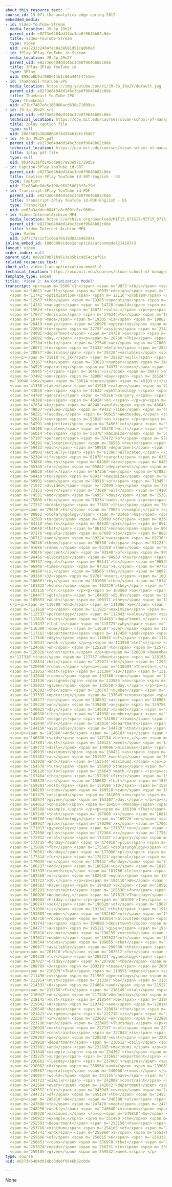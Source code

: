 ```yaml
---
about_this_resource_text: ''
course_id: 15-071-the-analytics-edge-spring-2017
embedded_media:
- id: Video-YouTube-Stream
  media_location: J9-3p_J9o2Y
  parent_uid: e8273e6404dd14bc3de0f9646b82c0de
  title: Video-YouTube-Stream
  type: Video
  uid: c4172323240afec8a38601d51ca060ad
- id: 3Play-3Play YouTube id-Stream
  media_location: J9-3p_J9o2Y
  parent_uid: e8273e6404dd14bc3de0f9646b82c0de
  title: 3Play-3Play YouTube id
  type: 3Play
  uid: 898db8b9af908ef1b1c00a444f4f51ee
- id: Thumbnail-YouTube-JPG
  media_location: https://img.youtube.com/vi/J9-3p_J9o2Y/default.jpg
  parent_uid: e8273e6404dd14bc3de0f9646b82c0de
  title: Thumbnail-YouTube-JPG
  type: Thumbnail
  uid: e71bc7467e6c166006acd638e71609ab
- id: J9-3p_J9o2Y.srt
  parent_uid: e8273e6404dd14bc3de0f9646b82c0de
  technical_location: https://ocw.mit.edu/courses/sloan-school-of-management/15-071-the-analytics-edge-spring-2017/integer-optimization/operating-room-scheduling-making-hospitals-run-smoothly-recitation/video-2-an-optimization-model/video-2-an-optimization-model-0/J9-3p_J9o2Y.srt
  title: 3play caption file
  type: null
  uid: 2063862b1bb88669f4d39461efcf8d67
- id: J9-3p_J9o2Y.pdf
  parent_uid: e8273e6404dd14bc3de0f9646b82c0de
  technical_location: https://ocw.mit.edu/courses/sloan-school-of-management/15-071-the-analytics-edge-spring-2017/integer-optimization/operating-room-scheduling-making-hospitals-run-smoothly-recitation/video-2-an-optimization-model/video-2-an-optimization-model-0/J9-3p_J9o2Y.pdf
  title: 3play pdf file
  type: null
  uid: 8b24811bfd245cde8c7a93e971729d5a
- id: Caption-3Play YouTube id-SRT
  parent_uid: e8273e6404dd14bc3de0f9646b82c0de
  title: Caption-3Play YouTube id-SRT-English - US
  type: Caption
  uid: 71e63abe8de5e196c969256618f5c29d
- id: Transcript-3Play YouTube id-PDF
  parent_uid: e8273e6404dd14bc3de0f9646b82c0de
  title: Transcript-3Play YouTube id-PDF-English - US
  type: Transcript
  uid: ee03a3addcc604f1c8c809fc6cc980be
- id: Video-InternetArchive-MP4
  media_location: https://archive.org/download/MIT15.071S17/MIT15_071S17_Session_9.4.03_300k.mp4
  parent_uid: e8273e6404dd14bc3de0f9646b82c0de
  title: Video-Internet Archive-MP4
  type: Video
  uid: 53f7c7ac1cf1c6aa7da19d033e985d41
inline_embed_id: 1800390video2anoptimizationmodel21418743
layout: video
order_index: null
parent_uid: 8a92070b71b9513e35b1c9854c1ef91c
related_resources_text: ''
short_url: video-2-an-optimization-model-0
technical_location: https://ocw.mit.edu/courses/sloan-school-of-management/15-071-the-analytics-edge-spring-2017/integer-optimization/operating-room-scheduling-making-hospitals-run-smoothly-recitation/video-2-an-optimization-model/video-2-an-optimization-model-0
template_type: Embed
title: 'Video 2: An Optimization Model'
transcript: <p><span m='9500'>In</span> <span m='9873'>this</span> <span m='10247'>video,</span>
  <span m='10621'>we'll</span> <span m='10995'>design</span> <span m='11368'>the</span>
  <span m='11742'>optimization</span> <span m='12116'>problem</span> <span m='12490'>that</span>
  <span m='12937'>the</span> <span m='13385'>operating</span> <span m='13833'>room</span>
  <span m='14281'>manager</span> <span m='14728'>would</span> <span m='15176'>need</span>
  <span m='15624'>to</span> <span m='16072'>solve.</span> </p><p><span m='16520'>The</span>
  <span m='17077'>decision</span> <span m='17634'>to</span> <span m='18191'>be</span>
  <span m='18748'>made</span> <span m='19305'>is</span> <span m='19862'>how</span>
  <span m='20419'>many</span> <span m='20976'>operating</span> <span m='21533'>rooms</span>
  <span m='22090'>to</span> <span m='22757'>assign</span> <span m='23424'>each</span>
  <span m='24091'>department</span> <span m='24758'>on</span> <span m='25425'>each</span>
  <span m='26092'>day.</span> </p><p><span m='26760'>This</span> <span m='27022'>means</span>
  <span m='27284'>that</span> <span m='27546'>we</span> <span m='27808'>need</span>
  <span m='28071'>to</span> <span m='28333'>define</span> <span m='28595'>integer</span>
  <span m='28857'>decision</span> <span m='29120'>variables</span> <span m='30465'>x_jk.</span>
  </p><p><span m='31810'>x_jk</span> <span m='32262'>will</span> <span m='32715'>represent</span>
  <span m='33167'>the</span> <span m='33620'>number</span> <span m='34072'>of</span>
  <span m='34525'>operating</span> <span m='34977'>rooms</span> <span m='35430'>department</span>
  <span m='35945'>j</span> <span m='36461'>is</span> <span m='36977'>allocated</span>
  <span m='37492'>on</span> <span m='38008'>day</span> <span m='38524'>k.</span> </p><p><span
  m='39040'>So</span> <span m='39614'>here</span> <span m='40188'>j</span> <span m='40762'>can</span>
  <span m='41336'>take</span> <span m='41910'>values</span> <span m='42484'>such</span>
  <span m='43058'>as</span> <span m='43632'>ophthalmology,</span> <span m='44206'>gynecology,</span>
  <span m='44780'>general</span> <span m='45316'>surgery,</span> <span m='45852'>and</span>
  <span m='46388'>so</span> <span m='46924'>on.</span> </p><p><span m='47460'>Whereas</span>
  <span m='47854'>k</span> <span m='48248'>would</span> <span m='48643'>take</span>
  <span m='49037'>values</span> <span m='49432'>like</span> <span m='49826'>Monday,</span>
  <span m='50221'>Tuesday,</span> <span m='50615'>Wednesday,</span> <span m='51010'>and</span>
  <span m='52013'>so</span> <span m='53016'>on.</span> </p><p><span m='54020'>The</span>
  <span m='54291'>objective</span> <span m='54563'>of</span> <span m='54835'>this</span>
  <span m='55106'>problem</span> <span m='55378'>will</span> <span m='55650'>be</span>
  <span m='56014'>to</span> <span m='56378'>maximize</span> <span m='56743'>the</span>
  <span m='57107'>percent</span> <span m='57472'>of</span> <span m='57836'>target</span>
  <span m='58201'>allocation</span> <span m='58565'>hours</span> <span m='58930'>that</span>
  <span m='59423'>each</span> <span m='59916'>department</span> <span m='60410'>is</span>
  <span m='60903'>actually</span> <span m='61396'>allocated.</span> </p><p><span m='61890'>So</span>
  <span m='62384'>if</span> <span m='62878'>target</span> <span m='63372'>allocation</span>
  <span m='63866'>hours</span> <span m='64360'>are</span> <span m='64854'>t_j</span>
  <span m='65348'>for</span> <span m='65842'>department</span> <span m='66336'>j,</span>
  <span m='66830'>then</span> <span m='67356'>we</span> <span m='67883'>want</span>
  <span m='68410'>to</span> <span m='68937'>maximize</span> <span m='69464'>the</span>
  <span m='69991'>sum</span> <span m='70518'>of</span> <span m='71045'>8*x_jk</span>
  <span m='71572'>divided</span> <span m='72099'>by</span> <span m='72626'>t_j</span>
  <span m='73153'>over</span> <span m='73680'>all</span> <span m='74105'>departments</span>
  <span m='74531'>and</span> <span m='74957'>days</span> <span m='75382'>of</span>
  <span m='75808'>the</span> <span m='76234'>week.</span> </p><p><span m='76660'>Let's</span>
  <span m='77257'>break</span> <span m='77855'>this</span> <span m='78452'>down.</span>
  </p><p><span m='79050'>For</span> <span m='79654'>example,</span> <span m='80258'>if</span>
  <span m='80862'>otolaryngology</span> <span m='81466'>has</span> <span m='82070'>a</span>
  <span m='82580'>target</span> <span m='83090'>of</span> <span m='83600'>37.3</span>
  <span m='84110'>hours</span> <span m='84620'>per</span> <span m='85130'>week--</span>
  <span m='85640'>that</span> <span m='86152'>means</span> <span m='86664'>t_j</span>
  <span m='87176'>equals</span> <span m='87688'>to</span> <span m='88200'>37.3--</span>
  <span m='88712'>and</span> <span m='89224'>we</span> <span m='89736'>allocate</span>
  <span m='90248'>them</span> <span m='90760'>4</span> <span m='91223'>operating</span>
  <span m='91686'>rooms,</span> <span m='92150'>then</span> <span m='92613'>their</span>
  <span m='93076'>percent</span> <span m='93540'>of</span> <span m='94003'>target</span>
  <span m='94466'>allocation</span> <span m='94930'>hours</span> <span m='95333'>is</span>
  <span m='95737'>equal</span> <span m='96141'>to</span> <span m='96545'>8</span>
  <span m='96948'>times</span> <span m='97352'>4,</span> <span m='97756'>that</span>
  <span m='98160'>is,</span> <span m='98566'>they</span> <span m='98973'>got</span>
  <span m='99380'>32</span> <span m='99787'>hours,</span> <span m='100194'>divided</span>
  <span m='100601'>by</span> <span m='101008'>the</span> <span m='101415'>37.3</span>
  <span m='101822'>hours</span> <span m='102229'>they</span> <span m='102672'>asked</span>
  <span m='103116'>for.</span> </p><p><span m='103560'>So</span> <span m='104018'>they</span>
  <span m='104477'>got</span> <span m='104935'>85.8%</span> <span m='105394'>of</span>
  <span m='105853'>what</span> <span m='106311'>they</span> <span m='106770'>wanted.</span>
  </p><p><span m='110700'>And</span> <span m='111006'>we</span> <span m='111312'>try</span>
  <span m='111618'>to</span> <span m='111925'>maximize</span> <span m='112231'>this</span>
  <span m='112537'>percentage</span> <span m='112843'>value</span> <span m='113150'>for</span>
  <span m='113816'>every</span> <span m='114483'>department.</span> </p><p><span m='115150'>So</span>
  <span m='115437'>that's</span> <span m='115725'>why</span> <span m='116012'>we</span>
  <span m='116300'>sum</span> <span m='116587'>over</span> <span m='116875'>all</span>
  <span m='117162'>departments</span> <span m='117450'>and</span> <span m='117648'>all</span>
  <span m='117846'>days</span> <span m='118045'>of</span> <span m='118243'>the</span>
  <span m='118441'>week.</span> </p><p><span m='123560'>Let's</span> <span m='124113'>continue</span>
  <span m='124666'>on</span> <span m='125220'>to</span> <span m='125773'>the</span>
  <span m='126326'>constraints.</span> </p><p><span m='126880'>Remember</span> <span
  m='127318'>that</span> <span m='127757'>Mount</span> <span m='128195'>Sinai</span>
  <span m='128634'>has</span> <span m='129073'>10</span> <span m='129511'>operating</span>
  <span m='129950'>rooms.</span> </p><p><span m='130389'>Therefore,</span> <span m='130720'>at</span>
  <span m='131052'>most</span> <span m='131384'>10</span> <span m='131716'>operating</span>
  <span m='132048'>rooms</span> <span m='132380'>can</span> <span m='132908'>be</span>
  <span m='133436'>assigned</span> <span m='133965'>on</span> <span m='134493'>any</span>
  <span m='135022'>given</span> <span m='135550'>day.</span> </p><p><span m='136079'>Also,</span>
  <span m='136393'>the</span> <span m='136707'>number</span> <span m='137021'>of</span>
  <span m='137335'>operating</span> <span m='137649'>rooms</span> <span m='137963'>allocated</span>
  <span m='138277'>to</span> <span m='138591'>a</span> <span m='138905'>department</span>
  <span m='139220'>on</span> <span m='139488'>a</span> <span m='139756'>given</span>
  <span m='140025'>day</span> <span m='140293'>cannot</span> <span m='140561'>exceed</span>
  <span m='140830'>the</span> <span m='141098'>number</span> <span m='141366'>of</span>
  <span m='141635'>surgery</span> <span m='141903'>teams</span> <span m='142171'>that</span>
  <span m='142440'>the</span> <span m='143010'>department</span> <span m='143580'>has</span>
  <span m='144150'>available</span> <span m='144720'>that</span> <span m='145290'>day.</span>
  </p><p><span m='145860'>And</span> <span m='146183'>as</span> <span m='146507'>we</span>
  <span m='146830'>said</span> <span m='147154'>before,</span> <span m='147478'>we</span>
  <span m='147801'>must</span> <span m='148125'>meet</span> <span m='148449'>department</span>
  <span m='148772'>daily</span> <span m='149096'>minimums</span> <span m='149420'>and</span>
  <span m='149935'>maximums</span> <span m='150451'>as</span> <span m='150966'>well</span>
  <span m='151482'>as</span> <span m='151997'>weekly</span> <span m='152513'>minimums</span>
  <span m='153028'>and</span> <span m='153544'>maximums.</span> </p><p><span m='154060'>Let's</span>
  <span m='154576'>turn</span> <span m='155093'>these</span> <span m='155610'>constraints</span>
  <span m='156126'>into</span> <span m='156643'>math.</span> </p><p><span m='157160'>So</span>
  <span m='157464'>the</span> <span m='157769'>first</span> <span m='158073'>constraint</span>
  <span m='158378'>is</span> <span m='158682'>that</span> <span m='158987'>at</span>
  <span m='159291'>most</span> <span m='159596'>10</span> <span m='159900'>operating</span>
  <span m='160205'>rooms</span> <span m='160510'>can</span> <span m='160942'>be</span>
  <span m='161375'>assigned</span> <span m='161808'>on</span> <span m='162241'>any</span>
  <span m='162674'>given</span> <span m='163107'>day.</span> </p><p><span m='163540'>Let's</span>
  <span m='164052'>consider</span> <span m='164564'>Monday</span> <span m='165076'>for</span>
  <span m='165588'>example.</span> </p><p><span m='166100'>That</span> <span m='166620'>means</span>
  <span m='167140'>that</span> <span m='167660'>x</span> <span m='168180'>for</span>
  <span m='168700'>ophthalmology</span> <span m='169220'>on</span> <span m='169578'>Monday</span>
  <span m='169937'>plus</span> <span m='170296'>x</span> <span m='170655'>for</span>
  <span m='171013'>gynecology</span> <span m='171372'>on</span> <span m='171731'>Monday</span>
  <span m='172090'>plus</span> <span m='172364'>x</span> <span m='172638'>for</span>
  <span m='172912'>oral</span> <span m='173187'>surgery</span> <span m='173461'>on</span>
  <span m='173735'>Monday</span> <span m='174010'>plus</span> <span m='174508'>x</span>
  <span m='175006'>for</span> <span m='175505'>otolaryngology</span> <span m='176003'>on</span>
  <span m='176501'>Monday</span> <span m='177000'>plus</span> <span m='177407'>x</span>
  <span m='177814'>for</span> <span m='178221'>general</span> <span m='178628'>surgery</span>
  <span m='179035'>on</span> <span m='179442'>Monday</span> <span m='179850'>must</span>
  <span m='180237'>add</span> <span m='180624'>up</span> <span m='181011'>to</span>
  <span m='181399'>something</span> <span m='181786'>less</span> <span m='182173'>than</span>
  <span m='182560'>or</span> <span m='182948'>equal</span> <span m='183335'>to</span>
  <span m='183722'>10.</span> </p><p><span m='184110'>We</span> <span m='184346'>would</span>
  <span m='184583'>have</span> <span m='184820'>a</span> <span m='185056'>similar</span>
  <span m='185293'>constraint</span> <span m='185530'>for</span> <span m='186225'>Tuesday,</span>
  <span m='186920'>Wednesday,</span> <span m='187615'>Thursday</span> <span m='188310'>and</span>
  <span m='189005'>Friday.</span> </p><p><span m='189700'>The</span> <span m='189973'>next</span>
  <span m='190247'>set</span> <span m='190520'>of</span> <span m='190794'>constraints</span>
  <span m='191068'>is</span> <span m='191341'>that</span> <span m='191615'>the</span>
  <span m='191889'>number</span> <span m='192162'>of</span> <span m='192436'>operating</span>
  <span m='192710'>rooms</span> <span m='193054'>allocated</span> <span m='193399'>to</span>
  <span m='193743'>a</span> <span m='194088'>department</span> <span m='194432'>on</span>
  <span m='194777'>a</span> <span m='195121'>given</span> <span m='195466'>day</span>
  <span m='195810'>cannot</span> <span m='196155'>exceed</span> <span m='196500'>the</span>
  <span m='197011'>number</span> <span m='197522'>of</span> <span m='198033'>surgery</span>
  <span m='198544'>teams</span> <span m='199055'>that</span> <span m='199566'>are</span>
  <span m='200077'>available</span> <span m='200588'>that</span> <span m='201099'>day.</span>
  </p><p><span m='201610'>So</span> <span m='202512'>for</span> <span m='203415'>example,</span>
  <span m='204318'>for</span> <span m='205221'>gynecology</span> <span m='206124'>on</span>
  <span m='207027'>Friday</span> <span m='207930'>there</span> <span m='208359'>are</span>
  <span m='208789'>3</span> <span m='209219'>teams</span> <span m='209649'>available.</span>
  </p><p><span m='210079'>That</span> <span m='210551'>means</span> <span m='211024'>that</span>
  <span m='211496'>x</span> <span m='211969'>gynecology</span> <span m='212441'>Friday</span>
  <span m='212914'>must</span> <span m='213387'>be</span> <span m='213859'>between</span>
  <span m='214332'>0</span> <span m='214804'>and</span> <span m='215277'>3.</span>
  </p><p><span m='215750'>For</span> <span m='216149'>oral</span> <span m='216548'>surgery</span>
  <span m='216947'>on</span> <span m='217346'>Wednesday</span> <span m='217745'>it</span>
  <span m='218145'>must</span> <span m='218544'>be</span> <span m='218943'>between</span>
  <span m='219342'>0</span> <span m='219741'>and</span> <span m='220140'>0</span>
  <span m='220540'>because</span> <span m='220834'>the</span> <span m='221129'>oral</span>
  <span m='221423'>surgeon</span> <span m='221718'>is</span> <span m='222012'>only</span>
  <span m='222307'>in</span> <span m='222601'>on</span> <span m='222896'>Tuesdays</span>
  <span m='223190'>and</span> <span m='223485'>Thursdays.</span> </p><p><span m='226700'>The</span>
  <span m='226928'>next</span> <span m='227157'>set</span> <span m='227386'>of</span>
  <span m='227615'>constraints</span> <span m='227843'>is</span> <span m='228072'>that</span>
  <span m='228301'>we</span> <span m='228530'>must</span> <span m='229224'>meet</span>
  <span m='229918'>department</span> <span m='230612'>daily</span> <span m='231307'>minimums</span>
  <span m='232001'>and</span> <span m='232695'>maximums.</span> </p><p><span m='233390'>For</span>
  <span m='233848'>example,</span> <span m='234307'>the</span> <span m='234766'>general</span>
  <span m='235225'>surgery</span> <span m='235683'>department</span> <span m='236142'>on</span>
  <span m='236601'>Tuesday</span> <span m='237060'>requires</span> <span m='237561'>between</span>
  <span m='238062'>0</span> <span m='238564'>and</span> <span m='239065'>6</span>
  <span m='239567'>operating</span> <span m='240068'>rooms.</span> </p><p><span m='240570'>We</span>
  <span m='240857'>would</span> <span m='241145'>have</span> <span m='241433'>a</span>
  <span m='241721'>similar</span> <span m='242008'>constraint</span> <span m='242296'>for</span>
  <span m='242584'>every</span> <span m='242872'>department</span> <span m='243160'>and</span>
  <span m='243552'>for</span> <span m='243945'>every</span> <span m='244338'>day</span>
  <span m='244731'>of</span> <span m='245124'>the</span> <span m='245517'>week.</span>
  </p><p><span m='245910'>We</span> <span m='246300'>also</span> <span m='246690'>need</span>
  <span m='247080'>to</span> <span m='247470'>meet</span> <span m='247860'>department</span>
  <span m='248250'>weekly</span> <span m='248640'>minimums</span> <span m='249030'>and</span>
  <span m='249420'>maximums.</span> </p><p><span m='249810'>So</span> <span m='250366'>for</span>
  <span m='250923'>example,</span> <span m='251480'>the</span> <span m='252036'>ophthalmology</span>
  <span m='252593'>department</span> <span m='253150'>has</span> <span m='253468'>a</span>
  <span m='253786'>minimum</span> <span m='254105'>of</span> <span m='254423'>3</span>
  <span m='254741'>and</span> <span m='255060'>a</span> <span m='255378'>maximum</span>
  <span m='255696'>of</span> <span m='256015'>6</span> <span m='256333'>operating</span>
  <span m='256651'>rooms</span> <span m='256970'>that</span> <span m='257397'>it</span>
  <span m='257824'>needs</span> <span m='258251'>in</span> <span m='258678'>any</span>
  <span m='259105'>given</span> <span m='259532'>week.</span> </p>
type: course
uid: e8273e6404dd14bc3de0f9646b82c0de

---
```

None